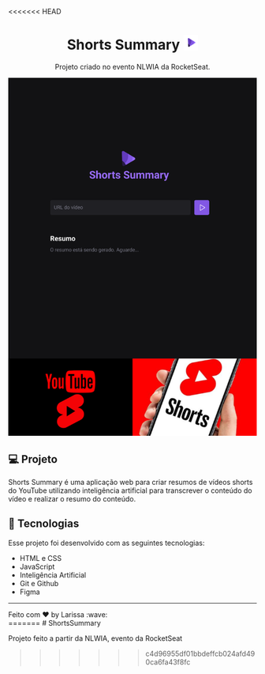 <<<<<<< HEAD
<h1 align="center"> Shorts Summary <img alt="shorts" src="public/logo.svg" width="30"></h1>

<p align="center">
Projeto criado no evento NLWIA da RocketSeat.
</p>



<p align="center">
  <img alt="ShortsWeb" src="Shorts.png">
</p>

## 💻 Projeto

Shorts Summary é uma aplicação web para criar resumos de vídeos shorts do YouTube utilizando inteligência artificial para transcrever o conteúdo do vídeo e realizar o resumo do conteúdo.

## 🚀 Tecnologias

Esse projeto foi desenvolvido com as seguintes tecnologias:

- HTML e CSS
- JavaScript
- Inteligência Artificial
- Git e Github
- Figma


------

<footer>Feito com ♥ by Larissa :wave:</footer>
=======
# ShortsSummary

Projeto feito a partir da NLWIA, evento da RocketSeat
>>>>>>> c4d96955df01bbdeffcb024afd490ca6fa43f8fc
